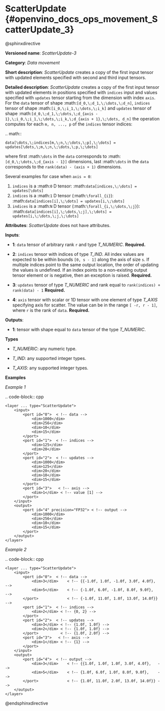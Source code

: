 # ScatterUpdate {#openvino_docs_ops_movement_ScatterUpdate_3}

@sphinxdirective

**Versioned name**: *ScatterUpdate-3*

**Category**: *Data movement*

**Short description**: *ScatterUpdate* creates a copy of the first input tensor with updated elements specified with second and third input tensors.

**Detailed description**: *ScatterUpdate* creates a copy of the first input tensor with updated elements in positions specified with ``indices`` input
and values specified with ``updates`` tensor starting from the dimension with index ``axis``. For the ``data`` tensor of shape :math:`[d_0,\;d_1,\;\dots,\;d_n]`, ``indices`` tensor of shape :math:`[i_0,\;i_1,\;\dots,\;i_k]` and ``updates`` tensor of shape :math:`[d_0,\;d_1,\;\dots,\;d_{axis - 1},\;i_0,\;i_1,\;\dots,\;i_k,\;d_{axis + 1},\;\dots, d_n]` the operation computes for each ``m, n, ..., p`` of the ``indices`` tensor indices:

.. math::

	data[\dots,\;indices[m,\;n,\;\dots,\;p],\;\dots] = updates[\dots,\;m,\;n,\;\dots,\;p,\;\dots]

where first :math:`\dots` in the ``data`` corresponds to :math:`[d_0,\;\dots,\;d_{axis - 1}]` dimensions, last :math:`\dots` in the ``data`` corresponds to the ``rank(data) - (axis + 1)`` dimensions.

Several examples for case when `axis = 0`:

1. ``indices`` is a :math:`0` D tensor: :math:`data[indices,\;\dots] = updates[\dots]`
2. ``indices`` is a :math:`1` D tensor (:math:`\forall_{i}`): :math:`data[indices[i],\;\dots] = updates[i,\;\dots]`
3. ``indices`` is a :math:`N` D tensor (:math:`\forall_{i,\;\dots,\;j}`): :math:`data[indices[i],\;\dots,\;j],\;\dots] = updates[i,\;\dots,\;j,\;\dots]`

**Attributes**: *ScatterUpdate* does not have attributes.

**Inputs**:

*   **1**: ``data`` tensor of arbitrary rank ``r`` and type *T_NUMERIC*. **Required.**

*   **2**: ``indices`` tensor with indices of type *T_IND*. All index values are expected to be within bounds ``[0, s - 1]`` along the axis of size ``s``. If multiple indices point to the
same output location, the order of updating the values is undefined. If an index points to a non-existing output
tensor element or is negative, then an exception is raised. **Required.**

*   **3**: ``updates`` tensor of type *T_NUMERIC* and rank equal to ``rank(indices) + rank(data) - 1`` **Required.**

*   **4**: ``axis`` tensor with scalar or 1D tensor with one element of type *T_AXIS* specifying axis for scatter.
The value can be in the range ``[ -r, r - 1]``, where ``r`` is the rank of ``data``. **Required.**

**Outputs**:

*   **1**: tensor with shape equal to ``data`` tensor of the type *T_NUMERIC*.

**Types**

* *T_NUMERIC*: any numeric type.

* *T_IND*: any supported integer types.

* *T_AXIS*: any supported integer types.

**Examples**

*Example 1*

.. code-block:: cpp 

    <layer ... type="ScatterUpdate">
        <input>
            <port id="0">  < !-- data -->
                <dim>1000</dim>
                <dim>256</dim>
                <dim>10</dim>
                <dim>15</dim>
            </port>
            <port id="1">  < !-- indices -->
                <dim>125</dim>
                <dim>20</dim>
            </port>
            <port id="2">  < !-- updates -->
                <dim>1000</dim>
                <dim>125</dim>
                <dim>20</dim>
                <dim>10</dim>
                <dim>15</dim>
            </port>
            <port id="3">   < !-- axis -->
                <dim>1</dim> < !-- value [1] -->
            </port>
        </input>
        <output>
            <port id="4" precision="FP32"> < !-- output -->
                <dim>1000</dim>
                <dim>256</dim>
                <dim>10</dim>
                <dim>15</dim>
            </port>
        </output>
    </layer>

*Example 2*

.. code-block:: cpp  

    <layer ... type="ScatterUpdate">
        <input>
            <port id="0">  < !-- data -->
                <dim>3</dim>    < !-- {{-1.0f, 1.0f, -1.0f, 3.0f, 4.0f},  -->
                <dim>5</dim>    < !-- {-1.0f, 6.0f, -1.0f, 8.0f, 9.0f},   -->
            </port>             < !-- {-1.0f, 11.0f, 1.0f, 13.0f, 14.0f}} -->
            <port id="1">  < !-- indices -->
                <dim>2</dim> < !-- {0, 2} -->
            </port>
            <port id="2">  < !-- updates -->
                <dim>3</dim> < !-- {1.0f, 1.0f} -->
                <dim>2</dim> < !-- {1.0f, 1.0f} -->
            </port>          < !-- {1.0f, 2.0f} -->
            <port id="3">   < !-- axis -->
                <dim>1</dim> < !-- {1} -->
            </port>
        </input>
        <output>
            <port id="4">  < !-- output -->
                <dim>3</dim>    < !-- {{1.0f, 1.0f, 1.0f, 3.0f, 4.0f},   -->
                <dim>5</dim>    < !-- {1.0f, 6.0f, 1.0f, 8.0f, 9.0f},    -->
            </port>             < !-- {1.0f, 11.0f, 2.0f, 13.0f, 14.0f}} -->
        </output>
    </layer>


@endsphinxdirective

